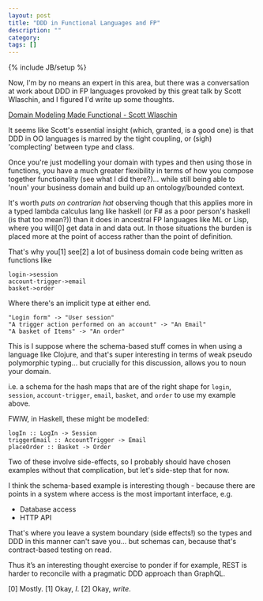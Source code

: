 ```yaml
---
layout: post
title: "DDD in Functional Languages and FP"
description: ""
category: 
tags: []
---
```

{% include JB/setup %}

Now, I'm by no means an expert in this area, but there was a conversation at work about DDD in FP languages provoked by this great talk by Scott Wlaschin, and I figured I'd write up some thoughts.

[Domain Modeling Made Functional - Scott Wlaschin](https://youtu.be/Up7LcbGZFuo)

It seems like Scott's essential insight (which, granted, is a good one) is that DDD in OO languages is marred by the tight coupling, or (sigh) 'complecting' between type and class.

Once you're just modelling your domain with types and then using those in functions, you have a much greater flexibility in terms of how you compose together functionality (see what I did there?)... while still being able to 'noun' your business domain and build up an ontology/bounded context.

It's worth _puts on contrarian hat_ observing though that this applies more in a typed lambda calculus lang like haskell (or F# as a poor person's haskell (is that too mean?)) than it does in ancestral FP languages like ML or Lisp, where you will[0] get data in and data out. In those situations the burden is placed more at the point of access rather than the point of definition.

That's why you[1] see[2] a lot of business domain code being written as functions like

```
login->session
account-trigger->email
basket->order
```

Where there's an implicit type at either end. 

```
"Login form" -> "User session"
"A trigger action performed on an account" -> "An Email"
"A basket of Items" -> "An order"
```

This is I suppose where the schema-based stuff comes in when using a language like Clojure, and that's super interesting in terms of weak pseudo polymorphic typing... but crucially for this discussion, allows you to noun your domain.

i.e. a schema for the hash maps that are of the right shape for `login`, `session`, `account-trigger`, `email`, `basket`, and `order` to use my example above.

FWIW, in Haskell, these might be modelled:

``` 
logIn :: LogIn -> Session
triggerEmail :: AccountTrigger -> Email
placeOrder :: Basket -> Order 
```

Two of these involve side-effects, so I probably should have chosen examples without that complication, but let's side-step that for now.

I think the schema-based example is interesting though - because there are points in a system where access is the most important interface, e.g.

- Database access
- HTTP API

That's where you leave a system boundary (side effects!) so the types and DDD in this manner can't save you... but schemas can, because that's contract-based testing on read.

Thus it’s an interesting thought exercise to ponder if for example, REST is harder to reconcile with a pragmatic DDD approach than GraphQL.

[0] Mostly.
[1] Okay, _I_.
[2] Okay, _write_.


